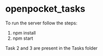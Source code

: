 # openpocket_tasks

To run the server follow the steps:
  1. npm install
  2. npm start

Task 2 and 3 are present in the Tasks folder

